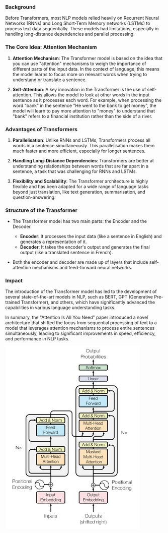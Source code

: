 ### Background

Before Transformers, most NLP models relied heavily on Recurrent Neural Networks (RNNs) and Long Short-Term Memory networks (LSTMs) to process text data sequentially. These models had limitations, especially in handling long-distance dependencies and parallel processing.

### The Core Idea: Attention Mechanism

1. **Attention Mechanism**: The Transformer model is based on the idea that you can use "attention" mechanisms to weigh the importance of different parts of the input data. In the context of language, this means the model learns to focus more on relevant words when trying to understand or translate a sentence.
    
2. **Self-Attention**: A key innovation in the Transformer is the use of self-attention. This allows the model to look at other words in the input sentence as it processes each word. For example, when processing the word "bank" in the sentence "He went to the bank to get money", the model will learn to pay more attention to "money" to understand that "bank" refers to a financial institution rather than the side of a river.
    

### Advantages of Transformers

1. **Parallelisation**: Unlike RNNs and LSTMs, Transformers process all words in a sentence simultaneously. This parallelisation makes them much faster and more efficient, especially for longer sentences.
    
2. **Handling Long-Distance Dependencies**: Transformers are better at understanding relationships between words that are far apart in a sentence, a task that was challenging for RNNs and LSTMs.
    
3. **Flexibility and Scalability**: The Transformer architecture is highly flexible and has been adapted for a wide range of language tasks beyond just translation, like text generation, summarisation, and question-answering.
    

### Structure of the Transformer

- The Transformer model has two main parts: the Encoder and the Decoder.
    
    - **Encoder**: It processes the input data (like a sentence in English) and generates a representation of it.
    - **Decoder**: It takes the encoder's output and generates the final output (like a translated sentence in French).
- Both the encoder and decoder are made up of layers that include self-attention mechanisms and feed-forward neural networks.
    

### Impact

The introduction of the Transformer model has led to the development of several state-of-the-art models in NLP, such as BERT, GPT (Generative Pre-trained Transformer), and others, which have significantly advanced the capabilities in various language understanding tasks.

In summary, the "Attention Is All You Need" paper introduced a novel architecture that shifted the focus from sequential processing of text to a model that leverages attention mechanisms to process entire sentences simultaneously, leading to significant improvements in speed, efficiency, and performance in NLP tasks.


![](imgs/all-you-need.png)
